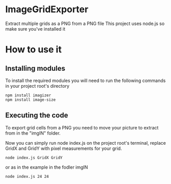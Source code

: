 # ImageGridExporter
 Extract multiple grids as a PNG from a PNG file
This project uses node.js so make sure you've installed it
# How to use it

## Installing modules
To install the required modules you will need to run the following commands in your project root's directory
```
npm install imagizer
npm install image-size
```
## Executing the code
To export grid cells from a PNG you need to move your picture to extract from in the "imgIN" folder.

Now you can simply run node index.js on the project root's terminal, replace GridX and GridY with pixel measurements for your grid.
```
node index.js GridX GridY
```
or as in the example in the fodler imgIN
```
node index.js 24 24
```
